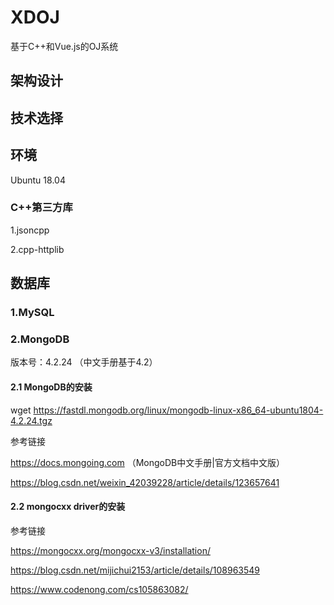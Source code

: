 # XDOJ
基于C++和Vue.js的OJ系统

## 架构设计

## 技术选择

## 环境

Ubuntu 18.04

### C++第三方库
1.jsoncpp

2.cpp-httplib

## 数据库

### 1.MySQL

### 2.MongoDB

版本号：4.2.24 （中文手册基于4.2）

#### 2.1 MongoDB的安装

wget https://fastdl.mongodb.org/linux/mongodb-linux-x86_64-ubuntu1804-4.2.24.tgz

参考链接

https://docs.mongoing.com （MongoDB中文手册|官方文档中文版）

https://blog.csdn.net/weixin_42039228/article/details/123657641

#### 2.2 mongocxx driver的安装

参考链接

https://mongocxx.org/mongocxx-v3/installation/

https://blog.csdn.net/mijichui2153/article/details/108963549

https://www.codenong.com/cs105863082/
